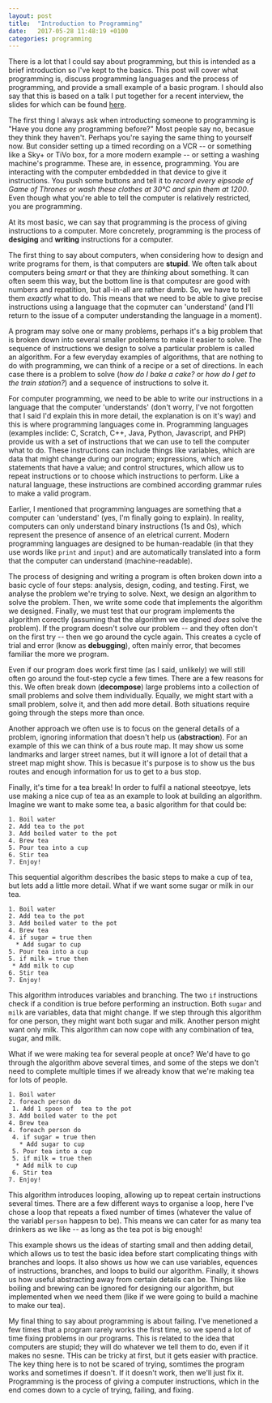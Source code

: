 ```yaml
---
layout: post
title:  "Introduction to Programming"
date:   2017-05-28 11:48:19 +0100
categories: programming
---
```


There is a lot that I could say about programming, but this is intended as a brief introduction so I've kept to the basics. This post will cover what programming is, discuss programming languages and the process of programming, and provide a small example of a basic program. I should also say that this is based on a talk I put together for a recent interview, the slides for which can be found [here](/files/presentations/IntroductionToProgramming.pdf).

The first thing I always ask when introducting someone to programming is "Have you done any programming before?" Most people say no, becasue they think they haven't. Perhaps you're saying the same thing to yourself now. But consider setting up a timed recording on a VCR -- or something like a Sky+ or TiVo box, for a more modern example -- or setting a washing machine's programme. These are, in essence, programming. You are interacting with the computer embdedded in that device to give it instructions. You push some buttons and tell it to _record every eipsode of Game of Thrones_ or _wash these clothes at 30&deg;C and spin them at 1200_. Even though what you're able to tell the computer is relatively restricted, you are programming.

At its most basic, we can say that programming is the process of giving instructions to a computer. More concretely, programming is the process of **desiging** and **writing** instructions for a computer.

The first thing to say about computers, when considering how to design and write programs for them, is that computers are **stupid**. We often talk about computers being _smart_ or that they are _thinking_ about something. It can often seem this way, but the bottom line is that computesr are good with numbers and repatition, but all-in-all are rather dumb. So, we have to tell them _exactly_ what to do. This means that we need to be able to give precise instructions using a language that the copmuter can 'understand' (and I'll return to the issue of a computer understanding the language in a moment).

A program may solve one or many problems, perhaps it's a big problem that is broken down into several smaller problems to make it easier to solve. The sequence of instructions we design to solve a particular problem is called an algorithm. For a few everyday examples of algorithms, that are nothing to do with programming, we can think of a recipe or a set of directions. In each case there is a problem to solve (_how do I bake a cake?_ or _how do I get to the train station?_) and a sequence of instructions to solve it.

For computer programming, we need to be able to write our instructions in a language that the computer 'understands' (don't worry, I've not forgotten that I said I'd explain this in more detail, the explanation is on it's way) and this is where programming languages come in. Programming languages (examples inclide: C, Scratch, C++, Java, Python, Javascript, and PHP) provide us with a set of instructions that we can use to tell the computer what to do. These instructions can include things like variables, which are data that might change during our program; expressions, which are statements that have a value; and control structures, which allow us to repeat instructions or to choose which instructions to perform. Like a natural language, these instructions are combined according grammar rules to make a valid program.

Earlier, I mentioned that programming languages are something that a computer can 'understand' (yes, I'm finally going to explain). In reality, computers can only understand binary instructions (1s and 0s), which represent the presence of ansence of an eletrical current. Modern programming languages are designed to be human-readable (in that they use words like `print` and `input`) and are automatically translated into a form that the computer can understand (machine-readable).

The process of designing and writing a program is often broken down into a basic cycle of four steps: analysis, design, coding, and testing. First, we analyse the problem we're trying to solve. Next, we design an algorithm to solve the problem. Then, we write some code that implements the algorithm we designed. Finally, we must test that our program implements the algorithm corectly (assuming that the algorithm we desgined _does_ solve the problem). If the program doesn't solve our problem -- and they often don't on the first try -- then we go around the cycle again. This creates a cycle of trial and error (know as **debugging**), often mainly error, that becomes familiar the more we program.

Even if our program does work first time (as I said, unlikely) we will still often go around the fout-step cycle a few times. There are a few reasons for this. We often break down (**decompose**) large problems into a collection of small problems and solve them individually. Equally, we might start with a small problem, solve it, and then add more detail.
Both situations require going through the steps more than once.

Another approach we often use is to focus on the general details of a problem, ignoring information that doesn't help us (**abstraction**). For an example of this we can think of a bus route map. It may show us some landmarks and larger street names, but it will ignore a lot of detail that a street map might show. This is becasue it's purpose is to show us the bus routes and enough information for us to get to a bus stop.

Finally, it's time for a tea break! In order to fulfil a national steeotpye, lets use making a nice cup of tea as an example to look at building an algorithm. Imagine we want to make some tea, a basic algorithm for that could be:

```
1. Boil water
2. Add tea to the pot
3. Add boiled water to the pot
4. Brew tea
5. Pour tea into a cup
6. Stir tea
7. Enjoy!
```
This sequential algorithm describes the basic steps to make a cup of tea, but lets add a little more detail. What if we want some sugar or milk in our tea.

```
1. Boil water
2. Add tea to the pot
3. Add boiled water to the pot
4. Brew tea
4. if sugar = true then
  * Add sugar to cup
5. Pour tea into a cup
5. if milk = true then
 * Add milk to cup
6. Stir tea
7. Enjoy!
```
This algorithm introduces variables and branching. The two `if` instructions check if a condition is true before performing an instruction. Both `sugar` and `milk` are variables, data that might change. If we step through this algorithm for one person, they might want both sugar and milk. Another person might want only milk. This algorithm can now cope with any combination of tea, sugar, and milk.


What if we were making tea for several people at once? We'd have to go through the algorithm above several times, and some of the steps we don't need to complete multiple times if we already know that we're making tea for lots of people.

```
1. Boil water
2. foreach person do
 1. Add 1 spoon of  tea to the pot
3. Add boiled water to the pot
4. Brew tea
4. foreach person do
 4. if sugar = true then
   * Add sugar to cup
 5. Pour tea into a cup
 5. if milk = true then
  * Add milk to cup
 6. Stir tea
7. Enjoy!
```

This algorithm introduces looping, allowing up to repeat certain instructions several times. There are a few different ways to organise a loop, here I've chose a loop that repeats a fixed number of times (whatever the value of the variabl `person` happesn to be). This means we can cater for as many tea drinkers as we like -- as long as the tea pot is big enough!

This example shows us the ideas of starting small and then adding detail, which allows us to test the basic idea before start complicating things with branches and loops. It also shows us how we can use variables, equences of instructions, branches, and loops to build our algorithm. Finally, it shows us how useful abstracting away from certain details can be. Things like boiling and brewing can be ignored for designing our algorithm, but implemented when we need them (like if we were going to build a machine to make our tea).

My final thing to say about programming is about failing. I've menetioned a few times that a program rarely works the first time, so we spend a lot of time fixing problems in our programs. This is related to the idea that computers are stupid; they will do whatever we tell them to do, even if it makes no sesne. THis can be tricky at first, but it gets easier with practice. The key thing here is to not be scared of trying, somtimes the program works and sometimes if doesn't. If it doesn't work, then we'll just fix it. Programming is the process of giving a computer instructions, which in the end comes down to a cycle of trying, failing, and fixing. 
